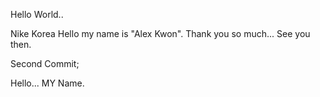 Hello World..

Nike Korea 
Hello my name is "Alex Kwon".
Thank you so much...
See you then.

Second Commit;

Hello... MY Name.